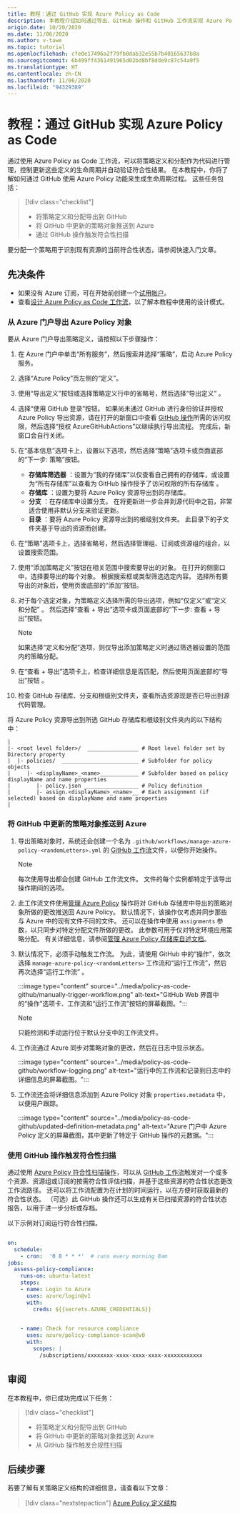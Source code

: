 ```yaml
---
title: 教程：通过 GitHub 实现 Azure Policy as Code
description: 本教程介绍如何通过导出、GitHub 操作和 GitHub 工作流实现 Azure Policy as Code 工作流
origin.date: 10/20/2020
ms.date: 11/06/2020
ms.author: v-tawe
ms.topic: tutorial
ms.openlocfilehash: cfe0e17496a2f79fb0dab32e55b7b40165637b8a
ms.sourcegitcommit: 6b499ff4361491965d02bd8bf8dde9c87c54a9f5
ms.translationtype: HT
ms.contentlocale: zh-CN
ms.lasthandoff: 11/06/2020
ms.locfileid: "94329389"
---
```

# <a name="tutorial-implement-azure-policy-as-code-with-github"></a>教程：通过 GitHub 实现 Azure Policy as Code

通过使用 Azure Policy as Code 工作流，可以将策略定义和分配作为代码进行管理，控制更新这些定义的生命周期并自动验证符合性结果。 在本教程中，你将了解如何通过 GitHub 使用 Azure Policy 功能来生成生命周期过程。 这些任务包括：

> [!div class="checklist"]
> - 将策略定义和分配导出到 GitHub
> - 将 GitHub 中更新的策略对象推送到 Azure
> - 通过 GitHub 操作触发符合性扫描

要分配一个策略用于识别现有资源的当前符合性状态，请参阅快速入门文章。

## <a name="prerequisites"></a>先决条件

- 如果没有 Azure 订阅，可在开始前创建一个[试用帐户](https://wd.azure.cn/pricing/1rmb-trial/)。
- 查看[设计 Azure Policy as Code 工作流](../concepts/policy-as-code.md)，以了解本教程中使用的设计模式。

### <a name="export-azure-policy-objects-from-the-azure-portal"></a>从 Azure 门户导出 Azure Policy 对象

要从 Azure 门户导出策略定义，请按照以下步骤操作：

1. 在 Azure 门户中单击“所有服务”，然后搜索并选择“策略”，启动 Azure Policy 服务。 

1. 选择“Azure Policy”页左侧的“定义”。

1. 使用“导出定义”按钮或选择策略定义行中的省略号，然后选择“导出定义” 。

1. 选择“使用 GitHub 登录”按钮。 如果尚未通过 GitHub 进行身份验证并授权 Azure Policy 导出资源，请在打开的新窗口中查看 [GitHub 操作](https://github.com/features/actions)所需的访问权限，然后选择“授权 AzureGitHubActions”以继续执行导出流程。 完成后，新窗口会自行关闭。

1. 在“基本信息”选项卡上，设置以下选项，然后选择“策略”选项卡或页面底部的“下一步:  策略”按钮。

   - **存储库筛选器** ：设置为“我的存储库”以仅查看自己拥有的存储库，或设置为“所有存储库”以查看为 GitHub 操作授予了访问权限的所有存储库 。
   - **存储库** ：设置为要将 Azure Policy 资源导出到的存储库。
   - **分支** ：在存储库中设置分支。 在将更新进一步合并到源代码中之前，非常适合使用非默认分支来验证更新。
   - **目录** ：要将 Azure Policy 资源导出到的根级别文件夹。 此目录下的子文件夹基于导出的资源而创建。

1. 在“策略”选项卡上，选择省略号，然后选择管理组、订阅或资源组的组合，以设置搜索范围。
   
1. 使用“添加策略定义”按钮在相关范围中搜索要导出的对象。 在打开的侧窗口中，选择要导出的每个对象。 根据搜索框或类型筛选选定内容。 选择所有要导出的对象后，使用页面底部的“添加”按钮。

1. 对于每个选定对象，为策略定义选择所需的导出选项，例如“仅定义”或“定义和分配” 。 然后选择“查看 + 导出”选项卡或页面底部的“下一步: 查看 + 导出”按钮。

   > [!NOTE]
   > 如果选择“定义和分配”选项，则仅导出添加策略定义时通过筛选器设置的范围内的策略分配。

1. 在“查看 + 导出”选项卡上，检查详细信息是否匹配，然后使用页面底部的“导出”按钮 。

1. 检查 GitHub 存储库、分支和根级别文件夹，查看所选资源现是否已导出到源代码管理。

将 Azure Policy 资源导出到所选 GitHub 存储库和根级别文件夹内的以下结构中：

```text
|
|- <root level folder>/  ________________ # Root level folder set by Directory property
|  |- policies/  ________________________ # Subfolder for policy objects
|     |- <displayName>_<name>____________ # Subfolder based on policy displayName and name properties
|        |- policy.json _________________ # Policy definition
|        |- assign.<displayName>_<name>__ # Each assignment (if selected) based on displayName and name properties
|
```

### <a name="push-policy-objects-updated-in-github-to-azure"></a>将 GitHub 中更新的策略对象推送到 Azure

1. 导出策略对象时，系统还会创建一个名为 `.github/workflows/manage-azure-policy-<randomLetters>.yml` 的 [GitHub 工作流](https://docs.github.com/en/actions/configuring-and-managing-workflows/configuring-a-workflow#about-workflows)文件，以便你开始操作。

   > [!NOTE]
   > 每次使用导出都会创建 GitHub 工作流文件。 文件的每个实例都特定于该导出操作期间的选项。

1. 此工作流文件使用[管理 Azure Policy](https://github.com/marketplace/actions/manage-azure-policy) 操作将对 GitHub 存储库中导出的策略对象所做的更改推送回 Azure Policy。 默认情况下，该操作仅考虑并同步那些与 Azure 中的现有文件不同的文件。 还可以在操作中使用 `assignments` 参数，以只同步对特定分配文件所做的更改。 此参数可用于仅对特定环境应用策略分配。 有关详细信息，请参阅[管理 Azure Policy 存储库自述文档](https://github.com/Azure/manage-azure-policy)。

1. 默认情况下，必须手动触发工作流。 为此，请使用 GitHub 中的“操作”，依次选择 `manage-azure-policy-<randomLetters>` 工作流和“运行工作流”，然后再次选择“运行工作流”  。

   :::image type="content" source="../media/policy-as-code-github/manually-trigger-workflow.png" alt-text="GitHub Web 界面中的“操作”选项卡、工作流和“运行工作流”按钮的屏幕截图。":::

   > [!NOTE]
   > 只能检测和手动运行位于默认分支中的工作流文件。

1. 工作流通过 Azure 同步对策略对象的更改，然后在日志中显示状态。

   :::image type="content" source="../media/policy-as-code-github/workflow-logging.png" alt-text="运行中的工作流和记录到日志中的详细信息的屏幕截图。":::

1. 工作流还会将详细信息添加到 Azure Policy 对象 `properties.metadata` 中，以便用户跟踪。

   :::image type="content" source="../media/policy-as-code-github/updated-definition-metadata.png" alt-text="Azure 门户中 Azure Policy 定义的屏幕截图，其中更新了特定于 GitHub 操作的元数据。":::

### <a name="trigger-compliance-scans-using-github-action"></a>使用 GitHub 操作触发符合性扫描

通过使用 [Azure Policy 符合性扫描操作](https://github.com/marketplace/actions/azure-policy-compliance-scan)，可以从 [GitHub 工作流](https://docs.github.com/en/actions/configuring-and-managing-workflows/configuring-a-workflow#about-workflows)触发对一个或多个资源、资源组或订阅的按需符合性评估扫描，并基于这些资源的符合性状态更改工作流路径。 还可以将工作流配置为在计划的时间运行，以在方便时获取最新的符合性状态。 （可选）此 GitHub 操作还可以生成有关已扫描资源的符合性状态报告，以用于进一步分析或存档。

以下示例对订阅运行符合性扫描。 

```yaml

on:
  schedule:    
    - cron:  '0 8 * * *'  # runs every morning 8am
jobs:
  assess-policy-compliance:    
    runs-on: ubuntu-latest
    steps:         
    - name: Login to Azure
      uses: azure/login@v1
      with:
        creds: ${{secrets.AZURE_CREDENTIALS}} 

    
    - name: Check for resource compliance
      uses: azure/policy-compliance-scan@v0
      with:
        scopes: |
          /subscriptions/xxxxxxxx-xxxx-xxxx-xxxx-xxxxxxxxxxxx

```

## <a name="review"></a>审阅

在本教程中，你已成功完成以下任务：

> [!div class="checklist"]
> - 将策略定义和分配导出到 GitHub
> - 将 GitHub 中更新的策略对象推送到 Azure
> - 从 GitHub 操作触发合规性扫描

## <a name="next-steps"></a>后续步骤

若要了解有关策略定义结构的详细信息，请查看以下文章：

> [!div class="nextstepaction"]
> [Azure Policy 定义结构](../concepts/definition-structure.md)